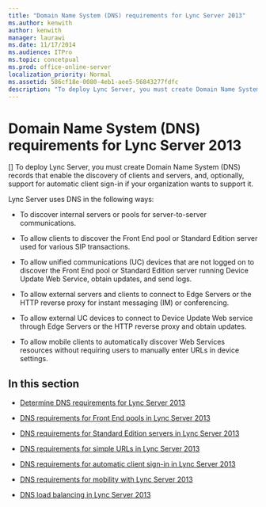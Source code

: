```yaml
---
title: "Domain Name System (DNS) requirements for Lync Server 2013"
ms.author: kenwith
author: kenwith
manager: laurawi
ms.date: 11/17/2014
ms.audience: ITPro
ms.topic: concetpual
ms.prod: office-online-server
localization_priority: Normal
ms.assetid: 586cf18e-0080-4eb1-aee5-56843277fdfc
description: "To deploy Lync Server, you must create Domain Name System (DNS) records that enable the discovery of clients and servers, and, optionally, support for automatic client sign-in if your organization wants to support it."
---
```


# Domain Name System (DNS) requirements for Lync Server 2013
[]
To deploy Lync Server, you must create Domain Name System (DNS) records that enable the discovery of clients and servers, and, optionally, support for automatic client sign-in if your organization wants to support it.
  
Lync Server uses DNS in the following ways:
  
- To discover internal servers or pools for server-to-server communications.
    
- To allow clients to discover the Front End pool or Standard Edition server used for various SIP transactions.
    
- To allow unified communications (UC) devices that are not logged on to discover the Front End pool or Standard Edition server running Device Update Web Service, obtain updates, and send logs.
    
- To allow external servers and clients to connect to Edge Servers or the HTTP reverse proxy for instant messaging (IM) or conferencing.
    
- To allow external UC devices to connect to Device Update Web service through Edge Servers or the HTTP reverse proxy and obtain updates.
    
- To allow mobile clients to automatically discover Web Services resources without requiring users to manually enter URLs in device settings.
    
## In this section

- [Determine DNS requirements for Lync Server 2013](determine-dns-requirements.md)
    
- [DNS requirements for Front End pools in Lync Server 2013](dns-requirements-for-front-end-pools.md)
    
- [DNS requirements for Standard Edition servers in Lync Server 2013](dns-requirements-for-standard-edition-servers.md)
    
- [DNS requirements for simple URLs in Lync Server 2013](dns-requirements-for-simple-urls.md)
    
- [DNS requirements for automatic client sign-in in Lync Server 2013](dns-requirements-for-automatic-client-sign-in.md)
    
- [DNS requirements for mobility with Lync Server 2013](dns-requirements-for-mobility.md)
    
- [DNS load balancing in Lync Server 2013](dns-load-balancing.md)
    

